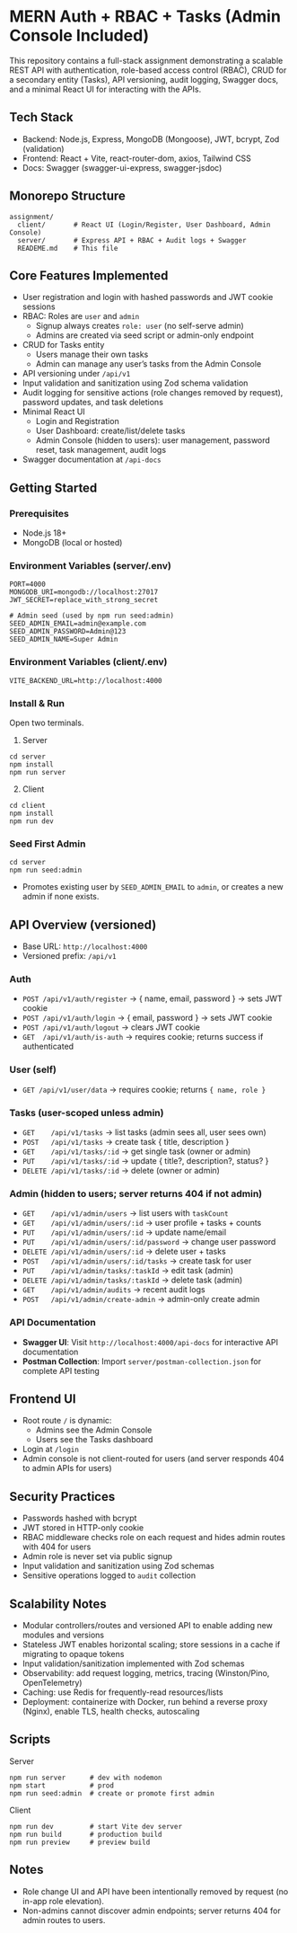 # MERN Auth + RBAC + Tasks (Admin Console Included)

This repository contains a full-stack assignment demonstrating a scalable REST API with authentication, role-based access control (RBAC), CRUD for a secondary entity (Tasks), API versioning, audit logging, Swagger docs, and a minimal React UI for interacting with the APIs.

## Tech Stack
- Backend: Node.js, Express, MongoDB (Mongoose), JWT, bcrypt, Zod (validation)
- Frontend: React + Vite, react-router-dom, axios, Tailwind CSS
- Docs: Swagger (swagger-ui-express, swagger-jsdoc)

## Monorepo Structure
```
assignment/
  client/       # React UI (Login/Register, User Dashboard, Admin Console)
  server/       # Express API + RBAC + Audit logs + Swagger
  READEME.md    # This file
```

## Core Features Implemented
- User registration and login with hashed passwords and JWT cookie sessions
- RBAC: Roles are `user` and `admin`
  - Signup always creates `role: user` (no self-serve admin)
  - Admins are created via seed script or admin-only endpoint
- CRUD for Tasks entity
  - Users manage their own tasks
  - Admin can manage any user’s tasks from the Admin Console
- API versioning under `/api/v1`
- Input validation and sanitization using Zod schema validation
- Audit logging for sensitive actions (role changes removed by request), password updates, and task deletions
- Minimal React UI
  - Login and Registration
  - User Dashboard: create/list/delete tasks
  - Admin Console (hidden to users): user management, password reset, task management, audit logs
- Swagger documentation at `/api-docs`

## Getting Started

### Prerequisites
- Node.js 18+
- MongoDB (local or hosted)

### Environment Variables (server/.env)
```
PORT=4000
MONGODB_URI=mongodb://localhost:27017
JWT_SECRET=replace_with_strong_secret

# Admin seed (used by npm run seed:admin)
SEED_ADMIN_EMAIL=admin@example.com
SEED_ADMIN_PASSWORD=Admin@123
SEED_ADMIN_NAME=Super Admin
```

### Environment Variables (client/.env)
```
VITE_BACKEND_URL=http://localhost:4000
```

### Install & Run
Open two terminals.

1) Server
```
cd server
npm install
npm run server
```

2) Client
```
cd client
npm install
npm run dev
```

### Seed First Admin
```
cd server
npm run seed:admin
```
- Promotes existing user by `SEED_ADMIN_EMAIL` to `admin`, or creates a new admin if none exists.

## API Overview (versioned)
- Base URL: `http://localhost:4000`
- Versioned prefix: `/api/v1`

### Auth
- `POST /api/v1/auth/register` → { name, email, password } → sets JWT cookie
- `POST /api/v1/auth/login` → { email, password } → sets JWT cookie
- `POST /api/v1/auth/logout` → clears JWT cookie
- `GET  /api/v1/auth/is-auth` → requires cookie; returns success if authenticated

### User (self)
- `GET /api/v1/user/data` → requires cookie; returns `{ name, role }`

### Tasks (user-scoped unless admin)
- `GET    /api/v1/tasks` → list tasks (admin sees all, user sees own)
- `POST   /api/v1/tasks` → create task { title, description }
- `GET    /api/v1/tasks/:id` → get single task (owner or admin)
- `PUT    /api/v1/tasks/:id` → update { title?, description?, status? }
- `DELETE /api/v1/tasks/:id` → delete (owner or admin)

### Admin (hidden to users; server returns 404 if not admin)
- `GET    /api/v1/admin/users` → list users with `taskCount`
- `GET    /api/v1/admin/users/:id` → user profile + tasks + counts
- `PUT    /api/v1/admin/users/:id` → update name/email
- `PUT    /api/v1/admin/users/:id/password` → change user password
- `DELETE /api/v1/admin/users/:id` → delete user + tasks
- `POST   /api/v1/admin/users/:id/tasks` → create task for user
- `PUT    /api/v1/admin/tasks/:taskId` → edit task (admin)
- `DELETE /api/v1/admin/tasks/:taskId` → delete task (admin)
- `GET    /api/v1/admin/audits` → recent audit logs
- `POST   /api/v1/admin/create-admin` → admin-only create admin

### API Documentation
- **Swagger UI**: Visit `http://localhost:4000/api-docs` for interactive API documentation
- **Postman Collection**: Import `server/postman-collection.json` for complete API testing

## Frontend UI
- Root route `/` is dynamic:
  - Admins see the Admin Console
  - Users see the Tasks dashboard
- Login at `/login`
- Admin console is not client-routed for users (and server responds 404 to admin APIs for users)

## Security Practices
- Passwords hashed with bcrypt
- JWT stored in HTTP-only cookie
- RBAC middleware checks role on each request and hides admin routes with 404 for users
- Admin role is never set via public signup
- Input validation and sanitization using Zod schemas
- Sensitive operations logged to `audit` collection

## Scalability Notes
- Modular controllers/routes and versioned API to enable adding new modules and versions
- Stateless JWT enables horizontal scaling; store sessions in a cache if migrating to opaque tokens
- Input validation/sanitization implemented with Zod schemas
- Observability: add request logging, metrics, tracing (Winston/Pino, OpenTelemetry)
- Caching: use Redis for frequently-read resources/lists
- Deployment: containerize with Docker, run behind a reverse proxy (Nginx), enable TLS, health checks, autoscaling

## Scripts
Server
```
npm run server      # dev with nodemon
npm start           # prod
npm run seed:admin  # create or promote first admin
```

Client
```
npm run dev         # start Vite dev server
npm run build       # production build
npm run preview     # preview build
```

## Notes
- Role change UI and API have been intentionally removed by request (no in-app role elevation).
- Non-admins cannot discover admin endpoints; server returns 404 for admin routes to users.


